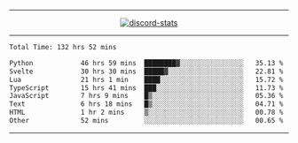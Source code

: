 <a href="https://www.github.com/ripavoid" target="_blank" rel="noreferrer">

-------

<div align='center'>
    <a href='https://discordapp.com/users/825178146797518881'>
        <img align='center' alt='discord-stats' src='https://api.discord-status.me/825178146797518881?nitro&boost=4&gradient=%231e0b1a%2C%23000000%2C%23000000%2C%23160316'></img>
    </a>
</div>

-------

<!--START_SECTION:waka-->

```txt
Total Time: 132 hrs 52 mins

Python            46 hrs 59 mins  ████████▓░░░░░░░░░░░░░░░░   35.13 %
Svelte            30 hrs 30 mins  █████▓░░░░░░░░░░░░░░░░░░░   22.81 %
Lua               21 hrs 1 min    ████░░░░░░░░░░░░░░░░░░░░░   15.72 %
TypeScript        15 hrs 41 mins  ███░░░░░░░░░░░░░░░░░░░░░░   11.73 %
JavaScript        7 hrs 9 mins    █▒░░░░░░░░░░░░░░░░░░░░░░░   05.36 %
Text              6 hrs 18 mins   █▒░░░░░░░░░░░░░░░░░░░░░░░   04.71 %
HTML              1 hr 2 mins     ▒░░░░░░░░░░░░░░░░░░░░░░░░   00.78 %
Other             52 mins         ░░░░░░░░░░░░░░░░░░░░░░░░░   00.65 %
```

<!--END_SECTION:waka-->

-------
